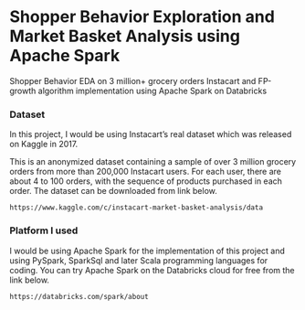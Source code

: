# Shopper Behavior Exploration and Market Basket Analysis using Apache Spark

Shopper Behavior EDA on 3 million+ grocery orders Instacart and FP-growth algorithm implementation using Apache Spark on Databricks

### Dataset

In this project, I would be using Instacart’s real dataset which was released on Kaggle in 2017.

This is an anonymized dataset containing a sample of over 3 million grocery orders from more than 200,000 Instacart users. For each user, there are about 4 to 100 orders, with the sequence of products purchased in each order.
The dataset can be downloaded from link below.

```
https://www.kaggle.com/c/instacart-market-basket-analysis/data
```

### Platform I used

I would be using Apache Spark for the implementation of this project and using PySpark, SparkSql and later Scala programming languages for coding. You can try Apache Spark on the Databricks cloud for free from the link below.

```
https://databricks.com/spark/about
```


